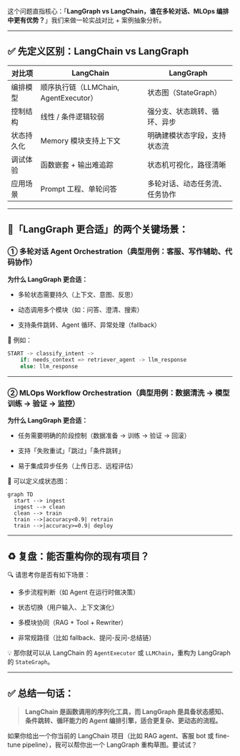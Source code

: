 这个问题直指核心：「**LangGraph vs LangChain，谁在多轮对话、MLOps 编排中更有优势？**」我们来做一轮实战对比 + 案例抽象分析。

---

## ✅ 先定义区别：LangChain vs LangGraph

|对比项|LangChain|LangGraph|
|---|---|---|
|编排模型|顺序执行链（LLMChain, AgentExecutor）|状态图（StateGraph）|
|控制结构|线性 / 条件逻辑较弱|强分支、状态跳转、循环、异步|
|状态持久化|Memory 模块支持上下文|明确建模状态字段，支持状态流|
|调试体验|函数嵌套 + 输出难追踪|状态机可视化，路径清晰|
|应用场景|Prompt 工程、单轮问答|多轮对话、动态任务流、任务协作|

---

## 🎯「LangGraph 更合适」的两个关键场景：

### ① 多轮对话 Agent Orchestration（典型用例：客服、写作辅助、代码协作）

**为什么 LangGraph 更合适：**

- 多轮状态需要持久（上下文、意图、反思）
    
- 动态调用多个模块（如：问答、澄清、搜索）
    
- 支持条件跳转、Agent 循环、异常处理（fallback）
    

👀 例如：

```python
START -> classify_intent -> 
    if: needs_context => retriever_agent -> llm_response
    else: llm_response
```

---

### ② MLOps Workflow Orchestration（典型用例：数据清洗 → 模型训练 → 验证 → 监控）

**为什么 LangGraph 更合适：**

- 任务需要明确的阶段控制（数据准备 → 训练 → 验证 → 回滚）
    
- 支持「失败重试」「跳过」「条件跳转」
    
- 易于集成异步任务（上传日志、远程评估）
    

🧠 可以定义成状态图：

```mermaid
graph TD
  start --> ingest
  ingest --> clean
  clean --> train
  train -->|accuracy<0.9| retrain
  train -->|accuracy>=0.9| deploy
```

---

## ♻️ 复盘：能否重构你的现有项目？

🔍 请思考你是否有如下场景：

- 多步流程判断（如 Agent 在运行时做决策）
    
- 状态切换（用户输入、上下文演化）
    
- 多模块协同（RAG + Tool + Rewriter）
    
- 非常规路径（比如 fallback、提问-反问-总结链）
    

💡 那你就可以从 LangChain 的 `AgentExecutor` 或 `LLMChain`，重构为 LangGraph 的 `StateGraph`。

---

## ✅ 总结一句话：

> **LangChain 是函数调用的序列化工具，而 LangGraph 是具备状态感知、条件跳转、循环能力的 Agent 编排引擎，适合更复杂、更动态的流程。**

如果你给出一个你当前的 LangChain 项目（比如 RAG agent、客服 bot 或 fine-tune pipeline），我可以帮你出一个 LangGraph 重构草图。要试试？